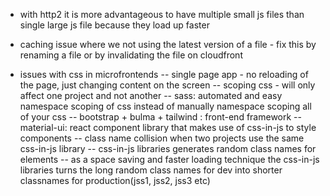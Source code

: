 - with http2 it is more advantageous to have multiple small js files than single large js file because they load up faster

- caching issue where we not using the latest version of a file - fix this by renaming a file or by invalidating the file on cloudfront

- issues with css in microfrontends
  -- single page app - no reloading of the page, just changing content on the screen
  -- scoping css - will only affect one project and not another
  -- sass: automated and easy namespace scoping of css instead of manually namespace scoping all of your css
  -- bootstrap + bulma + tailwind : front-end framework
  -- material-ui: react component library that makes use of css-in-js to style components
  -- class name collision when two projects use the same css-in-js library
  -- css-in-js libraries generates random class names for elements
  -- as a space saving and faster loading technique the css-in-js libraries turns the long random class names for dev into shorter classnames for production(jss1, jss2, jss3 etc)
